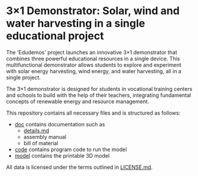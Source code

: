 # 3×1 Demonstrator: Solar, wind and water harvesting in a single educational project

The 'Edudemos' project launches an innovative 3×1 demonstrator that combines three powerful educational resources in a single device. This multifunctional demonstrator allows students to explore and experiment with solar energy harvesting, wind energy, and water harvesting, all in a single project.

The 3×1 demonstrator is designed for students in vocational training centers and schools to build with the help of their teachers, integrating fundamental concepts of renewable energy and resource management.

This repository contains all necessary files and is structured as follows:

- [doc](doc) contains documentation such as 
  - [details.md](doc/details.md)
  - assembly manual
  - bill of material
- [code](code) contains program code to run the model
- [model](model) contains the printable 3D model

All data is licensed under the terms outlined in [LICENSE.md](LICENSE.md).

